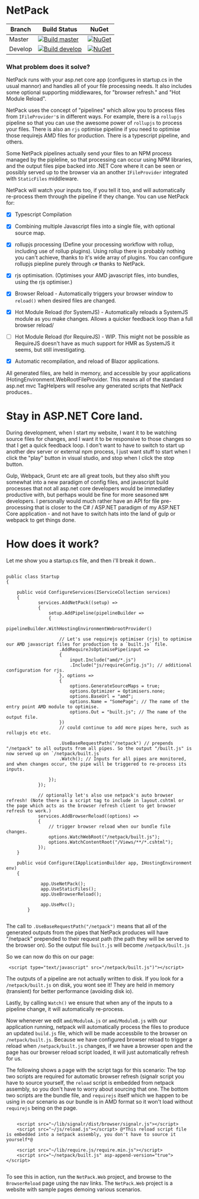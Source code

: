 # NetPack

| Branch  | Build Status | NuGet |
| ------------- | ------------- | ----- |
| Master  |[![Build master](https://ci.appveyor.com/api/projects/status/2ri02762ca2dicfp/branch/master?svg=true)](https://ci.appveyor.com/project/dazinator/netpack/branch/master) | [![NuGet](https://img.shields.io/nuget/v/netpack.svg)](https://www.nuget.org/packages/netpack/) |
| Develop | [![Build develop](https://ci.appveyor.com/api/projects/status/2ri02762ca2dicfp?svg=true)](https://ci.appveyor.com/project/dazinator/netpack/branch/develop)  | [![NuGet](https://img.shields.io/nuget/vpre/netpack.svg)](https://www.nuget.org/packages/netpack/) |


### What problem does it solve?

NetPack runs with your asp.net core app (configures in startup.cs in the usual mannor) and handles all of your file processing needs. It also includes some optional supporting middlewares, for "browser refresh." and "Hot Module Reload".

NetPack uses the concept of "pipelines" which allow you to process files from `IFileProvider'`s in different ways.
For example, there is a `rollupjs` pipeline so that you can use the awesome power of `rollupjs` to process your files. There is also an `rjs` optimise pipeline if you need to optimise those requirejs AMD files for production. There is a typescript pipeline, and others.

Some NetPack pipelines actually send your files to an NPM process managed by the pipleline, so that processing can occur using NPM libraries, and the output files pipe backed into .NET Core where it can be seen or possibly served up to the browser via an another `IFileProvider` integrated with `StaticFiles` middleware.

NetPack will watch your inputs too, if you tell it too, and will automatically re-process them through the pipeline if they change.
You can use NetPack for:

- [x] Typescript Compilation
- [x] Combining multiple Javascript files into a single file, with optional source map.
- [x] rollupjs processing (Define your processing workflow with rollup, including use of rollup plugins). Using rollup there is probably nothing you can't achieve, thanks to it's wide array of plugins. You can configure rollupjs piepline purely through `c#` thanks to NetPack.
- [x] rjs optimisation. (Optimises your AMD javascript files, into bundles, using the rjs optimiser.)
- [x] Browser Reload - Automatically triggers your browser window to `reload()` when desired files are changed.
- [x] Hot Module Reload (for SystemJS) - Automatically reloads a SystemJS module as you make changes. Allows a quicker feedback loop than a full browser reload/
- [ ] Hot Module Reload (for RequireJS) - WIP. This might not be possible as RequireJS doesn't have as much support for HMR as SystemJS it seems, but still investigating.
- [x] Automatic recompilation, and reload of Blazor applications.


All generated files, are held in memory, and accessible by your applications IHotingEnvironment.WebRootFileProvider. This means all of the standard asp.net mvc TagHelpers will resolve any generated scripts that NetPack produces..

# Stay in ASP.NET Core land.

During development, when I start my website, I want it to be watching source files for changes, and I want it to be responsive to those changes so that I get a quick feedback loop.
I don't want to have to switch to start up another dev server or external npm process, I just want stuff to start when I click the "play" button in visual studio, and stop when I click the stop button.

Gulp, Webpack, Grunt etc are all great tools, but they also shift you somewhat into a new paradigm of config files, and javascript build processes that not all asp.net core developers would be immediatley productive with, but perhaps would be fine for more seasoned `NPM` developers. I personally would much rather have an API for file pre-processing that is closer to the C# / ASP.NET paradigm of my ASP.NET Core application - and not have to switch hats into the land of gulp or webpack to get things done. 

# How does it work?

Let me show you a startup.cs file, and then i'll break it down..

```

public class Startup
{

    public void ConfigureServices(IServiceCollection services)
    {
            services.AddNetPack((setup) =>
            {
                setup.AddPipeline(pipelineBuilder =>
                {
                    pipelineBuilder.WithHostingEnvironmentWebrootProvider()                 
                   
                    // Let's use requirejs optimiser (rjs) to optimise our AMD javascript files for production to a `built.js` file.
                    .AddRequireJsOptimisePipe(input =>
                    {
                        input.Include("amd/*.js")
                        .Include("js/requireConfig.js"); // additional configuration for rjs.
                    }, options =>
                    {
                        options.GenerateSourceMaps = true;
                        options.Optimizer = Optimisers.none;
                        options.BaseUrl = "amd";                        
                        options.Name = "SomePage"; // The name of the entry point AMD module to optimise.
                        options.Out = "built.js"; // The name of the output file.                      
                    })                    
                    // could continue to add more pipes here, such as rollupjs etc etc.

                    .UseBaseRequestPath("/netpack") // prepends "/netpack" to all outputs from all pipes. So the output "/built.js" is now served up on `/netpack/built.js`
                    .Watch(); // Inputs for all pipes are monitored, and when changes occur, the pipe will be triggered to re-process its inputs.

                });
            });
            
            // optionally let's also use netpack's auto browser refresh! (Note there is a script tag to include in layout.cshtml or the page which acts as the browser refresh client to get browser refresh to work.)
            services.AddBrowserReload((options) =>
            {
                // trigger browser reload when our bundle file changes.
                options.WatchWebRoot("/netpack/built.js");
                options.WatchContentRoot("/Views/**/*.cshtml");
            });
    }

    public void Configure(IApplicationBuilder app, IHostingEnvironment env)
    {
            
             app.UseNetPack();
             app.UseStaticFiles();
             app.UseBrowserReload();             

             app.UseMvc();
        }


```

The call to `.UseBaseRequestPath("/netpack")` means that all of the generated outputs from the pipes that NetPack produces will have "/netpack" prepended to their request path (the path they will be served to the browser on). So the output file `built.js` will become `/netpack/built.js` 

So we can now do this on our page:

```
 <script type="text/javascript" src="/netpack/built.js")"></script>
```

The outputs of a pipeline are not actually written to disk. If you look for a `/netpack/built.js` on disk, you wont see it! They are held in memory (transient) for better performance (avoiding disk io).

Lastly, by calling `Watch()` we ensure that when any of the inputs to a pipeline change, it will automatically re-process.  


Now whenever we edit `amd/ModuleA.js` or `amd/ModuleB.js` with our application running, netpack will automatically process the files to produce an updated `build.js` file, which will be made accessbile to the browser on `/netpack/built.js`. Because we have configured browser reload to trigger a reload when `/netpack/built.js` changes, if we have a browser open and the page has our browser reload script loaded, it will just automatically refresh for us.

The following shows a page with the script tags for this scenario:
The top two scripts are required for automatic browser refresh (signalr script you have to source yourself, the `reload` script is embedded from netpack assembly, so you don't have to worry about sourcing that one.
The bottom two scripts are the bundle file, and `requirejs` itself which we happen to be using in our scenario as our bundle is in AMD format so it won't load without `requirejs` being on the page.

```

    <script src="~/lib/signalr/dist/browser/signalr.js"></script>
    <script src="~/js/reload.js"></script> @*This reload script file is embedded into a netpack assembly, you don't have to source it yourself*@

    <script src="~/lib/require.js/require.min.js"></script>
    <script src="~/netpack/built.js" asp-append-version="true"></script>


```

To see this in action, run the `NetPack.Web` project, and browse to the `BrowserReload` page using the nav links. The `NetPack.Web` project is a website with sample pages demoing various scenarios.


